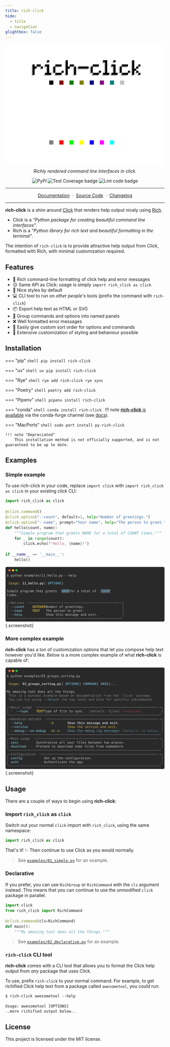 ```yaml
---
title: rich-click
hide:
  - title
  - navigation
glightbox: false
---
```


<style>
  .md-typeset h1,
  .md-content__button {
    display: none;
  }
</style>

<p align="center">
<img src="images/rich-click-logo.png#only-light" align="center">
<img src="images/rich-click-logo-darkmode.png#only-dark" align="center">
</p>
<p align="center">
    <em>Richly rendered command line interfaces in click.</em>
</p>
<p align="center">
    <img src="https://img.shields.io/pypi/v/rich-click?logo=pypi" alt="PyPI"/>
    <img src="https://github.com/ewels/rich-click/workflows/Test%20Coverage/badge.svg" alt="Test Coverage badge">
    <img src="https://github.com/ewels/rich-click/workflows/Lint%20code/badge.svg" alt="Lint code badge">
</p>

---

<p align="center">
    <a href="https://ewels.github.io/rich-click">Documentation</a>&nbsp&nbsp·&nbsp&nbsp<a href="https://github.com/ewels/rich-click">Source Code</a>&nbsp&nbsp·&nbsp&nbsp<a href="https://github.com/ewels/rich-click">Changelog</a>
</p>

---

**rich-click** is a shim around [Click](https://click.palletsprojects.com/) that renders help output nicely using [Rich](https://github.com/Textualize/rich).

- Click is a _"Python package for creating beautiful command line interfaces"_.
- Rich is a _"Python library for rich text and beautiful formatting in the terminal"_.

The intention of `rich-click` is to provide attractive help output from
Click, formatted with Rich, with minimal customization required.

## Features

- 🌈 Rich command-line formatting of click help and error messages
- 😌 Same API as Click: usage is simply `import rich_click as click`
- 💫 Nice styles by default
- 💻 CLI tool to run on _other people's_ tools (prefix the command with `rich-click`)
- 📦 Export help text as HTML or SVG
- 🎁 Group commands and options into named panels
- ❌ Well formatted error messages
- 🔢 Easily give custom sort order for options and commands
- 🎨 Extensive customization of styling and behaviour possible

## Installation

=== "pip"
    ```shell
    pip install rich-click
    ```

=== "uv"
    ```shell
    uv pip install rich-click
    ```

=== "Rye"
    ```shell
    rye add rich-click
    rye sync
    ```

=== "Poetry"
    ```shell
    poetry add rich-click
    ```

=== "Pipenv"
    ```shell
    pipenv install rich-click
    ```

=== "conda"
    ```shell
    conda install rich-click
    ```
    !!! note
        [**rich-click** is available](https://anaconda.org/conda-forge/rich-click) via the conda-forge channel (see [docs](https://conda-forge.org/docs/user/introduction.html#how-can-i-install-packages-from-conda-forge)).

=== "MacPorts"
    ```shell
    sudo port install py-rich-click
    ```

    !!! note "Depreciated"
        This installation method is not officially supported, and is not guaranteed to be up to date.

## Examples

### Simple example

To use rich-click in your code, replace `import click` with `import rich_click as click` in your existing click CLI:

```python
import rich_click as click

@click.command()
@click.option("--count", default=1, help="Number of greetings.")
@click.option("--name", prompt="Your name", help="The person to greet.")
def hello(count, name):
    """Simple program that greets NAME for a total of COUNT times."""
    for _ in range(count):
        click.echo(f"Hello, {name}!")

if __name__ == '__main__':
    hello()
```

![](images/hello.svg){.screenshot}

### More complex example

**rich-click** has a ton of customization options that let you compose help text however you'd like.
Below is a more complex example of what **rich-click** is capable of:

![](images/command_groups.svg){.screenshot}

## Usage

There are a couple of ways to begin using **rich-click**:

### Import `rich_click` as `click`

Switch out your normal `click` import with `rich_click`, using the same namespace:

```python
import rich_click as click
```

That's it! ✨ Then continue to use Click as you would normally.

> See [`examples/01_simple.py`](https://github.com/ewels/rich-click/blob/main/examples/01_simple.py) for an example.

### Declarative

If you prefer, you can use `RichGroup` or `RichCommand` with the `cls` argument instead.
This means that you can continue to use the unmodified `click` package in parallel.

```python
import click
from rich_click import RichCommand

@click.command(cls=RichCommand)
def main():
    """My amazing tool does all the things."""
```

> See [`examples/02_declarative.py`](https://github.com/ewels/rich-click/blob/main/examples/02_declarative.py) for an example.

### `rich-click` CLI tool

**rich-click** comes with a CLI tool that allows you to format the Click help output from _any_ package that uses Click.

To use, prefix `rich-click` to your normal command.
For example, to get richified Click help text from a package called `awesometool`, you could run:

```console
$ rich-click awesometool --help

Usage: awesometool [OPTIONS]
..more richified output below..
```

## License

This project is licensed under the MIT license.
